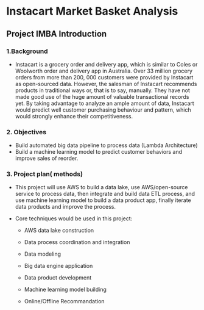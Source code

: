 # Instacart Market Basket Analysis

## Project IMBA Introduction

### 1.Background

- Instacart is a grocery order and delivery app, which is similar to Coles or Woolworth order and delivery app in Australia. Over 33 million grocery orders from more than 200, 000 customers were provided by Instacart as open-sourced data. However, the salesman of Instacart recommends products in traditional ways or, that is to say, manually. They have not made good use of the huge amount of valuable transactional records yet. By taking advantage to analyze an ample amount of data, Instacart would predict well customer purchasing behaviour and pattern, which would strongly enhance their competitiveness.  

### 2. Objectives

- Build automated big data pipeline to process data (Lambda Architecture)
- Build a machine learning model to predict customer behaviors and improve sales of reorder.  

### 3. Project plan( methods)

- This project will use AWS to build a data lake, use AWS/open-source service to process data, then integrate and build data ETL process, and use machine learning model to build a data product app, finally iterate data products and improve the process.  

- Core techniques would be used in this project:  
  
  - AWS data lake construction  
  
  - Data process coordination and integration  
  
  - Data modeling  
  
  - Big data engine application  
  
  - Data product development  
  
  - Machine learning model building  
  
  - Online/Offline Recommandation